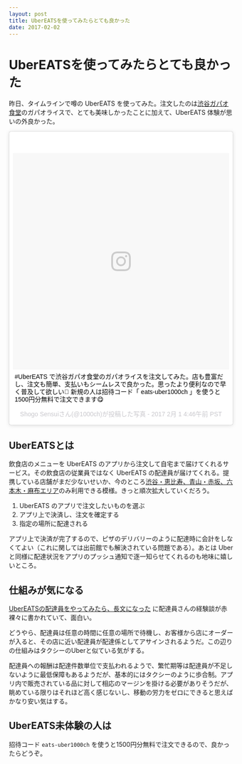 ```yaml
---
layout: post
title: UberEATSを使ってみたらとても良かった
date: 2017-02-02
---
```


# UberEATSを使ってみたらとても良かった

昨日、タイムラインで噂の UberEATS を使ってみた。注文したのは[渋谷ガパオ食堂](https://tabelog.com/tokyo/A1303/A130301/13174303/)のガパオライスで、とても美味しかったことに加えて、UberEATS 体験が思いの外良かった。

<blockquote class="instagram-media" data-instgrm-captioned data-instgrm-version="7" style=" background:#FFF; border:0; border-radius:3px; box-shadow:0 0 1px 0 rgba(0,0,0,0.5),0 1px 10px 0 rgba(0,0,0,0.15); margin: 1px; max-width:658px; padding:0; width:99.375%; width:-webkit-calc(100% - 2px); width:calc(100% - 2px);"><div style="padding:8px;"> <div style=" background:#F8F8F8; line-height:0; margin-top:40px; padding:50.0% 0; text-align:center; width:100%;"> <div style=" background:url(data:image/png;base64,iVBORw0KGgoAAAANSUhEUgAAACwAAAAsCAMAAAApWqozAAAABGdBTUEAALGPC/xhBQAAAAFzUkdCAK7OHOkAAAAMUExURczMzPf399fX1+bm5mzY9AMAAADiSURBVDjLvZXbEsMgCES5/P8/t9FuRVCRmU73JWlzosgSIIZURCjo/ad+EQJJB4Hv8BFt+IDpQoCx1wjOSBFhh2XssxEIYn3ulI/6MNReE07UIWJEv8UEOWDS88LY97kqyTliJKKtuYBbruAyVh5wOHiXmpi5we58Ek028czwyuQdLKPG1Bkb4NnM+VeAnfHqn1k4+GPT6uGQcvu2h2OVuIf/gWUFyy8OWEpdyZSa3aVCqpVoVvzZZ2VTnn2wU8qzVjDDetO90GSy9mVLqtgYSy231MxrY6I2gGqjrTY0L8fxCxfCBbhWrsYYAAAAAElFTkSuQmCC); display:block; height:44px; margin:0 auto -44px; position:relative; top:-22px; width:44px;"></div></div> <p style=" margin:8px 0 0 0; padding:0 4px;"> <a href="https://www.instagram.com/p/BP-DCblDI2l/" style=" color:#000; font-family:Arial,sans-serif; font-size:14px; font-style:normal; font-weight:normal; line-height:17px; text-decoration:none; word-wrap:break-word;" target="_blank">#UberEATS で渋谷ガパオ食堂のガパオライスを注文してみた。店も豊富だし、注文も簡単、支払いもシームレスで良かった。思ったより便利なので早く普及して欲しい🚗 新規の人は招待コード「 eats-uber1000ch 」を使うと1500円分無料で注文できます😋</a></p> <p style=" color:#c9c8cd; font-family:Arial,sans-serif; font-size:14px; line-height:17px; margin-bottom:0; margin-top:8px; overflow:hidden; padding:8px 0 7px; text-align:center; text-overflow:ellipsis; white-space:nowrap;">Shogo Sensuiさん(@1000ch)が投稿した写真 - <time style=" font-family:Arial,sans-serif; font-size:14px; line-height:17px;" datetime="2017-02-01T12:46:37+00:00">2017 2月 1 4:46午前 PST</time></p></div></blockquote>

## UberEATSとは

飲食店のメニューを UberEATS のアプリから注文して自宅まで届けてくれるサービス。その飲食店の従業員ではなく UberEATS の配達員が届けてくれる。提携している店舗がまだ少ないせいか、今のところ[渋谷・恵比寿、青山・赤坂、六本木・麻布エリア](https://about.ubereats.com/ja/tokyo/faq/)のみ利用できる模様。きっと順次拡大していくだろう。

1. UberEATS のアプリで注文したいものを選ぶ
2. アプリ上で決済し、注文を確定する
3. 指定の場所に配達される

アプリ上で決済が完了するので、ピザのデリバリーのように配達時に会計をしなくてよい（これに関しては出前館でも解決されている問題である）。あとは Uber と同様に配達状況をアプリのプッシュ通知で逐一知らせてくれるのも地味に嬉しいところ。

## 仕組みが気になる

[UberEATSの配達員をやってみたら、長文になった](http://www.akiyan.com/blog/archives/2016/09/ubereats-deliverer.html) に配達員さんの経験談が赤裸々に書かれていて、面白い。

どうやら、配達員は任意の時間に任意の場所で待機し、お客様から店にオーダーが入ると、その店に近い配達員が配達係としてアサインされるようだ。この辺りの仕組みはタクシーのUberと似ている気がする。

配達員への報酬は配達件数単位で支払われるようで、繁忙期等は配達員が不足しないように最低保障もあるようだが、基本的にはタクシーのように歩合制。アプリ内で販売されている品に対して相応のマージンを掛ける必要がありそうだが、眺めている限りはそれほど高く感じないし、移動の労力をゼロにできると思えばかなり安い気はする。

## UberEATS未体験の人は

招待コード `eats-uber1000ch` を使うと1500円分無料で注文できるので、良かったらどうぞ。
